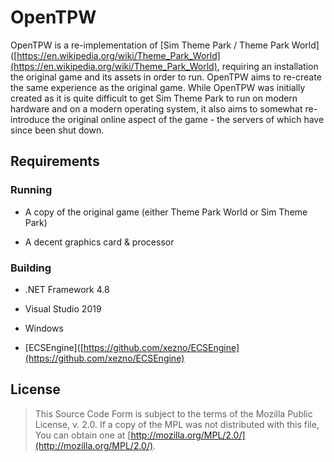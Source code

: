 # OpenTPW

OpenTPW is a re-implementation of [Sim Theme Park / Theme Park World]([https://en.wikipedia.org/wiki/Theme_Park_World](https://en.wikipedia.org/wiki/Theme_Park_World), requiring an installation the original game and its assets in order to run. OpenTPW aims to re-create the same experience as the original game. While OpenTPW was initially created as it is quite difficult to get Sim Theme Park to run on modern hardware and on a modern operating system, it also aims to somewhat re-introduce the original online aspect of the game - the servers of which have since been shut down.

## Requirements

### Running

- A copy of the original game (either Theme Park World or Sim Theme Park)

- A decent graphics card & processor

### Building

- .NET Framework 4.8

- Visual Studio 2019

- Windows

- [ECSEngine]([https://github.com/xezno/ECSEngine](https://github.com/xezno/ECSEngine)

## License

> This Source Code Form is subject to the terms of the Mozilla Public License, v. 2.0. If a copy of the MPL was not distributed with this file, You can obtain one at [http://mozilla.org/MPL/2.0/](http://mozilla.org/MPL/2.0/).

